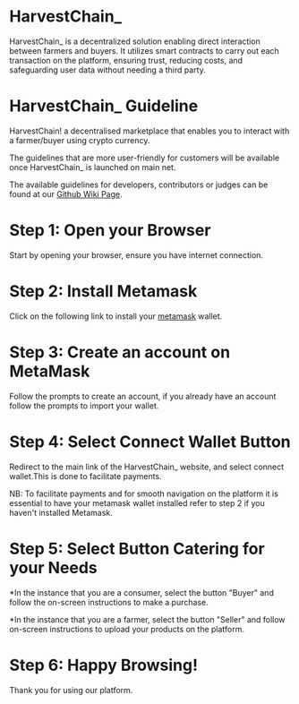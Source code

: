 # HarvestChain_
HarvestChain_ is a decentralized solution enabling direct interaction between farmers and buyers. It utilizes smart contracts to carry out each transaction on the platform, ensuring trust, reducing costs, and safeguarding user data without needing a third party.

# HarvestChain_ Guideline
HarvestChain! a decentralised marketplace that enables you to interact with a farmer/buyer using crypto currency.

The guidelines that are more user-friendly for customers will be available once HarvestChain_ is launched on main net.

The available guidelines for developers, contributors or judges can be found at our [Github Wiki Page](https://github.com/T-Charl/Scroll-Hackathon/wiki).



# Step 1: Open your Browser
Start by opening your browser, ensure you have internet connection.


# Step 2: Install Metamask
Click on the following link to install your [metamask](https://metamask.io/download/) wallet.

# Step 3: Create an account on MetaMask
Follow the prompts to create an account, if you already have an account follow the prompts to import your wallet.

# Step 4: Select Connect Wallet Button
Redirect to the main link of the HarvestChain_ website, and select connect wallet.This is done to facilitate payments.

NB: To facilitate payments and for smooth navigation on the platform it is essential to have your metamask wallet installed refer to step 2 if you haven't installed Metamask.

# Step 5: Select Button Catering for your Needs
*In the instance that you are a consumer, select the button "Buyer" and follow the on-screen instructions to make a purchase.

*In the instance that you are a farmer, select the button "Seller" and follow on-screen instructions to upload your products on the platform.

# Step 6: Happy Browsing!
Thank you for using our platform.
